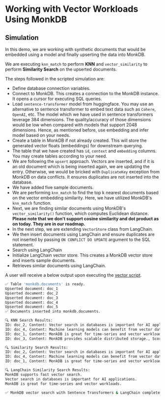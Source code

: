# Working with Vector Workloads Using MonkDB

## Simulation

In this demo, we are working with synthetic documents that would be embedded using a model and finally upserting the data into MonkDB.

We are executing `knn_match` to perform **KNN** and `vector_similarity` to perform **Similarity Search** on the upserted documents.

The steps followed in the scripted simulation are:

- Define database connection variables. 
- Connect to MonkDB. This creates a connection to the MonkDB instance. It opens a cursor for executing SQL queries.
- Load `sentence-transformer` model from huggingface. You may use an alternative to sentence transformer to embed text data such as `Cohere`, `OpenAI`, etc. The model which we have used in sentence transformers leverage 384 dimensions. The quality/accuracy of those dimensions would be low when compared with models that support 2048 dimensions. Hence, as mentioned before, use embedding and infer model based on your needs.
- Create a table in MonkDB if not already created. This will store the generated vector floats (embeddings) for downstream querying.
- The table that we have created has `id`, `context` and `embedding` columns. You may create tables according to your need.
- We are following the `upsert` approach. Vectors are inserted, and if it is an old document which is being inserted again, we are updating the entry. Otherwise, we would be bricked with `DuplicateKey` exception from MonkDB on data conflicts. It ensures duplicates are not inserted into the database.
- We have added five sample documents. 
- We are performing `knn_match` to find the top k nearest documents based on the vector embedding similarity. Here, we have utilized MonkDB's `knn_match` function.
- Next, we are finding similar documents using MonkDB's `vector_similarity()` function, which computes Euclidean distance. **Please note that we don't support cosine similarity and dot product as on today. They are in our roadmap.**
- In the next step, we are extending `VectorStore` class from LangChain.
- We then insert documents using LangChain and ensure duplicates are not inserted by passing `ON CONFLICT DO UPDATE` argument to the SQL statement.
- Search using LangChain
- Initialize LangChain vector store. This creates a MonkDB vector store and inserts sample documents.
- Retrieves similar documents using LangChain.

A user will receive a below output upon executing the [vector script](vector_ops.py).

```zsh  
✅ Table 'monkdb.documents' is ready.
Upserted document: doc_1
Upserted document: doc_2
Upserted document: doc_3
Upserted document: doc_4
Upserted document: doc_5
✅ Documents inserted into monkdb.documents.

🔍 KNN Search Results:
ID: doc_2, Content: Vector search in databases is important for AI applications., Score: 0.7389452
ID: doc_4, Content: Machine learning models can benefit from vector databases., Score: 0.59701025
ID: doc_1, Content: MonkDB is great for time-series and vector workloads., Score: 0.45875195
ID: doc_3, Content: MonkDB provides scalable distributed storage., Score: 0.39378193

🔍 Similarity Search Results:
ID: doc_2, Content: Vector search in databases is important for AI applications., Similarity: 0.7389452
ID: doc_4, Content: Machine learning models can benefit from vector databases., Similarity: 0.59701025
ID: doc_1, Content: MonkDB is great for time-series and vector workloads., Similarity: 0.45875195

🔍 LangChain Similarity Search Results:
MonkDB supports fast vector search.
Vector search in databases is important for AI applications.
MonkDB is great for time-series and vector workloads.

✅ MonkDB vector search with Sentence Transformers & LangChain completed successfully under schema 'monkdb'!
```
